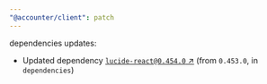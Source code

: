 ```yaml
---
"@accounter/client": patch
---
```

dependencies updates:
  - Updated dependency [`lucide-react@0.454.0` ↗︎](https://www.npmjs.com/package/lucide-react/v/0.454.0) (from `0.453.0`, in `dependencies`)
